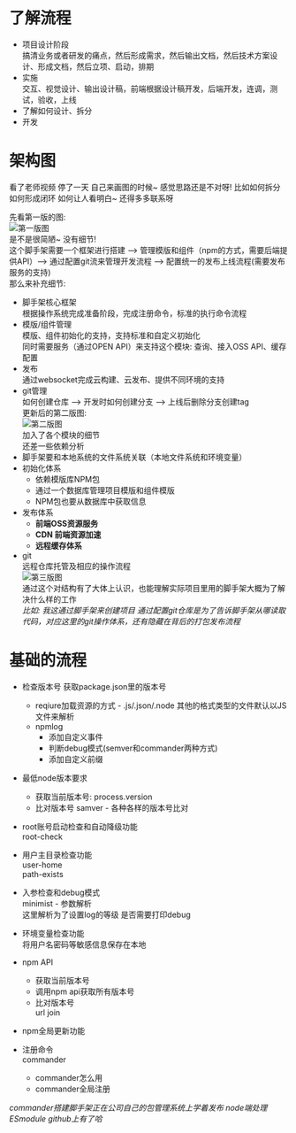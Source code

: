 # 了解流程  
  - 项目设计阶段  
    搞清业务或者研发的痛点，然后形成需求，然后输出文档，然后技术方案设计、形成文档，然后立项、启动，排期  
  - 实施  
    交互、视觉设计、输出设计稿，前端根据设计稿开发，后端开发，连调，测试，验收，上线  
- 了解如何设计、拆分  
- 开发  

# 架构图  
看了老师视频 停了一天 自己来画图的时候~ 感觉思路还是不对呀! 比如如何拆分 如何形成闭环 如何让人看明白~ 还得多多联系呀  

先看第一版的图:  
![第一版图](./images/week3-1.png "第一版图")  
是不是很简陋~ 没有细节!  
这个脚手架需要一个框架进行搭建 --> 管理模版和组件（npm的方式，需要后端提供API）--> 通过配置git流来管理开发流程 --> 配置统一的发布上线流程(需要发布服务的支持)  
那么来补充细节:  
- 脚手架核心框架  
  根据操作系统完成准备阶段，完成注册命令，标准的执行命令流程  
- 模版/组件管理  
  模版、组件初始化的支持，支持标准和自定义初始化  
  同时需要服务（通过OPEN API）来支持这个模块: 查询、接入OSS API、缓存配置  
- 发布  
  通过websocket完成云构建、云发布、提供不同环境的支持  
- git管理  
  如何创建仓库 --> 开发时如何创建分支 --> 上线后删除分支创建tag  
更新后的第二版图:  
![第二版图](./images/week3-2.png "第二版图")  
加入了各个模块的细节  
还差一些依赖分析  
- 脚手架要和本地系统的文件系统关联（本地文件系统和环境变量）  
- 初始化体系  
  - 依赖模版库NPM包  
  - 通过一个数据库管理项目模版和组件模版  
  - NPM包也要从数据库中获取信息  
- 发布体系  
  - **前端OSS资源服务**  
  - **CDN 前端资源加速**  
  - **远程缓存体系**  
- git  
  远程仓库托管及相应的操作流程  
![第三版图](./images/week3-3.png "第三版图")  
通过这个对结构有了大体上认识，也能理解实际项目里用的脚手架大概为了解决什么样的工作  
*比如: 我这通过脚手架来创建项目 通过配置git仓库是为了告诉脚手架从哪读取代码，对应这里的git操作体系，还有隐藏在背后的打包发布流程*  

# 基础的流程  
- 检查版本号
  获取package.json里的版本号
  - reqiure加载资源的方式 - .js/.json/.node 其他的格式类型的文件默认以JS文件来解析  
  - npmlog  
    - 添加自定义事件  
    - 判断debug模式(semver和commander两种方式)  
    - 添加自定义前缀  
- 最低node版本要求
  - 获取当前版本号: process.version
  - 比对版本号
    samver - 各种各样的版本号比对

- root账号启动检查和自动降级功能  
  root-check  

- 用户主目录检查功能  
  user-home  
  path-exists  

- 入参检查和debug模式  
  minimist - 参数解析  
  这里解析为了设置log的等级 是否需要打印debug  

- 环境变量检查功能  
  将用户名密码等敏感信息保存在本地  

- npm API  
  - 获取当前版本号  
  - 调用npm api获取所有版本号  
  - 比对版本号  
    url join  

- npm全局更新功能  
- 注册命令  
  commander  
  - commander怎么用  
  - commander全局注册  

*commander搭建脚手架正在公司自己的包管理系统上学着发布*
*node端处理ESmodule github上有了哈*
